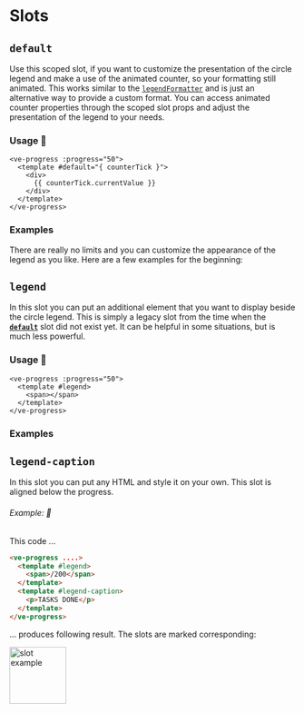 # Slots

## `default`

Use this scoped slot, if you want to customize the presentation of the circle legend and make a use of the animated counter,
so your formatting still animated. This works similar to the [`legendFormatter`](#legendformatter) and is just
an alternative way to provide a custom format. You can access animated counter properties through the scoped slot
props and adjust the presentation of the legend to your needs.

### Usage 📜

```vue
<ve-progress :progress="50">
  <template #default="{ counterTick }">
    <div>
      {{ counterTick.currentValue }}
    </div>
  </template>
</ve-progress>
```

### Examples

There are really no limits and you can customize the appearance of the legend as you like. Here are a few examples for the beginning:

<default-slot>
<template #code>
<CodeGroup>
<CodeGroupItem >

```vue
<template>
  <ve-progress>
    <template #default="{ counterTick }">
      <div>
        <span>i can</span> <br />
        <span>put</span>
        <b style="color: #2d68fc; font-size: 1.5rem">
          {{ counterTick.currentValue }}
        </b>
        <span>anything</span><br />
        <span>here</span>
      </div>
    </template>
  </ve-progress>
</template>
```

</CodeGroupItem>
</CodeGroup>
</template>
</default-slot>

<default-slot-colored class="mb-16">
<template #code>
<CodeGroup>
<CodeGroupItem >

```vue
<template>
  
  <ve-progress>
    <template #default="{ counterTick: { currentValue } }">
      <div :style="{ color: determineColor(currentValue), fontSize: '2rem' }">
        <span>
          {{
            new Intl.NumberFormat("de-DE", {
              style: "currency",
              currency: "EUR",
            }).format(currentValue)
          }}
        </span>
      </div>
    </template>
  </ve-progress>

  <ve-progress>
    <template #default="{ counterTick }">
      <span>
        <span class="mr-2" style="font-size: 0.9rem">WON</span>
        <b style="font-size: 2rem">{{ counterTick.currentValue }}</b>
        /
      </span>
      <span>20</span>
      <span class="ml-1" style="font-size: 0.9rem">PLAYED</span>
    </template>
    <template #legend-caption>
      <span>Manchester United</span>
    </template>
  </ve-progress>
  
</template>
<script>
export default {
  name: "Example",
  data: () => ({
    progress: 0,
    price: 0,
    priceColor: "red",
    colorSteps: {
      20: "RED",
      40: "LIGHTCORAL",
      60: "DARKORANGE",
      80: "PALEGOLDENROD",
      100: "SPRINGGREEN",
    },
  }),
  methods: {
    determineColor(value) {
      const progress = (value * 100) / 1000;
      const closest = [20, 40, 60, 80, 100].reduce((prev, curr) => {
        return Math.abs(curr - progress) < Math.abs(prev - progress)
          ? curr
          : prev;
      });
      this.priceColor = this.colorSteps[closest];
      return this.colorSteps[closest];
    },
  },
};
</script>
```

</CodeGroupItem>
</CodeGroup>
</template>
</default-slot-colored>

## `legend`

In this slot you can put an additional element that you want to display beside the circle legend. 
This is simply a legacy slot from the time when the [**`default`**](#default) slot did not exist yet.
It can be helpful in some situations, but is much less powerful.

### Usage 📜

```vue
<ve-progress :progress="50">
  <template #legend>
    <span></span>
  </template>
</ve-progress>
```

### Examples

<example-container>
<template #default="{ loading, slider, noData, determinate }">
<v-e-p :progress="50">
  <template #legend>
    <span> / 100</span>
  </template>
</v-e-p>
<v-e-p :progress="50">
  <template #legend>
    <div> / 100</div>
  </template>
</v-e-p>
</template>
<template #code>
<CodeGroup>
<CodeGroupItem >

```vue:no-v-pre
<template>
  <ve-progress :progress="50" legend="20,50"/>
  <ve-progress :progress="50" legend="01000"/>
  <ve-progress :progress="50" legend="0050,51100"/>
</template>
```

</CodeGroupItem>
</CodeGroup>
</template>
</example-container>








## `legend-caption`
  In this slot you can put any HTML and style it on your own. This slot is aligned below the progress.

###### Example: 📜

This code ...

```html
<ve-progress ....>
  <template #legend>
    <span>/200</span>
  </template>
  <template #legend-caption>
    <p>TASKS DONE</p>
  </template>
</ve-progress>
```

... produces following result. The slots are marked corresponding:

<img width="100" height="100" src="https://github.com/setaman/Bilder/blob/master/ellipse-slots.png" alt="slot example">
